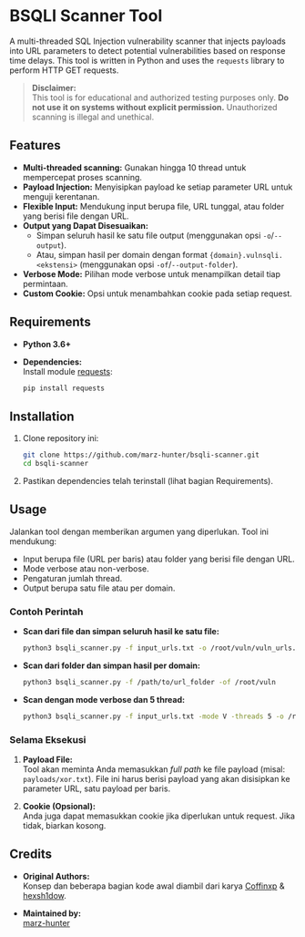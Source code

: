# BSQLI Scanner Tool

A multi-threaded SQL Injection vulnerability scanner that injects payloads into URL parameters to detect potential vulnerabilities based on response time delays. This tool is written in Python and uses the `requests` library to perform HTTP GET requests.

> **Disclaimer:**  
> This tool is for educational and authorized testing purposes only. **Do not use it on systems without explicit permission.** Unauthorized scanning is illegal and unethical.

## Features

- **Multi-threaded scanning:** Gunakan hingga 10 thread untuk mempercepat proses scanning.
- **Payload Injection:** Menyisipkan payload ke setiap parameter URL untuk menguji kerentanan.
- **Flexible Input:** Mendukung input berupa file, URL tunggal, atau folder yang berisi file dengan URL.
- **Output yang Dapat Disesuaikan:**  
  - Simpan seluruh hasil ke satu file output (menggunakan opsi `-o`/`--output`).  
  - Atau, simpan hasil per domain dengan format `{domain}.vulnsqli.<ekstensi>` (menggunakan opsi `-of`/`--output-folder`).
- **Verbose Mode:** Pilihan mode verbose untuk menampilkan detail tiap permintaan.
- **Custom Cookie:** Opsi untuk menambahkan cookie pada setiap request.

## Requirements

- **Python 3.6+**
- **Dependencies:**  
  Install module [requests](https://pypi.org/project/requests/):

  ```bash
  pip install requests
  ```

## Installation

1. Clone repository ini:

   ```bash
   git clone https://github.com/marz-hunter/bsqli-scanner.git
   cd bsqli-scanner
   ```

2. Pastikan dependencies telah terinstall (lihat bagian Requirements).

## Usage

Jalankan tool dengan memberikan argumen yang diperlukan. Tool ini mendukung:
- Input berupa file (URL per baris) atau folder yang berisi file dengan URL.
- Mode verbose atau non-verbose.
- Pengaturan jumlah thread.
- Output berupa satu file atau per domain.

### Contoh Perintah

- **Scan dari file dan simpan seluruh hasil ke satu file:**

  ```bash
  python3 bsqli_scanner.py -f input_urls.txt -o /root/vuln/vuln_urls.txt
  ```

- **Scan dari folder dan simpan hasil per domain:**

  ```bash
  python3 bsqli_scanner.py -f /path/to/url_folder -of /root/vuln
  ```

- **Scan dengan mode verbose dan 5 thread:**

  ```bash
  python3 bsqli_scanner.py -f input_urls.txt -mode V -threads 5 -o /root/vuln/vuln_urls.txt
  ```

### Selama Eksekusi

1. **Payload File:**  
   Tool akan meminta Anda memasukkan *full path* ke file payload (misal: `payloads/xor.txt`). File ini harus berisi payload yang akan disisipkan ke parameter URL, satu payload per baris.

2. **Cookie (Opsional):**  
   Anda juga dapat memasukkan cookie jika diperlukan untuk request. Jika tidak, biarkan kosong.

## Credits

- **Original Authors:**  
  Konsep dan beberapa bagian kode awal diambil dari karya [Coffinxp](https://github.com/Coffinxp) & [hexsh1dow](https://github.com/hexsh1dow).
  
- **Maintained by:**  
  [marz-hunter](https://github.com/marz-hunter)
